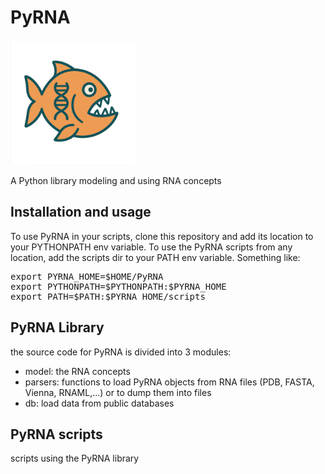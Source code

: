 # PyRNA

<img src="logo.png" width="200px">

A Python library modeling and using RNA concepts

## Installation and usage
To use PyRNA in your scripts, clone this repository and add its location to your PYTHONPATH env variable.
To use the PyRNA scripts from any location, add the scripts dir to your PATH  env variable.
Something like:
<pre>
export PYRNA_HOME=$HOME/PyRNA
export PYTHONPATH=$PYTHONPATH:$PYRNA_HOME
export PATH=$PATH:$PYRNA_HOME/scripts
</pre>

## PyRNA Library
the source code for PyRNA is divided into 3 modules:
* model: the RNA concepts
* parsers: functions to load PyRNA objects from RNA files (PDB, FASTA, Vienna, RNAML,...) or to dump them into files
* db: load data from public databases

## PyRNA scripts
scripts using the PyRNA library

